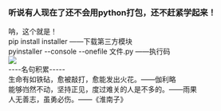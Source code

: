 ### 听说有人现在了还不会用python打包，还不赶紧学起来！

呐，这个就是！  
pip install installer ——下载第三方模块  
pyinstaller --console --onefile 文件.py ——执行码  
![](https://img.tukuppt.com/ad_preview/00/28/23/5f8fd40218796.jpg!/fw/980)  
\----名句积累-----  
生命有如铁砧，愈被敲打，愈能发出火花。——伽利略  
能够岿然不动，坚持正见，度过难关的人是不多的。——雨果  
人无善志，虽勇必伤。——《淮南子》
